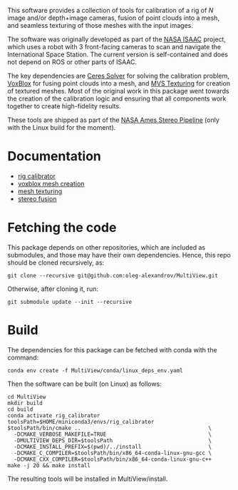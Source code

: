 This software provides a collection of tools for calibration of a rig
of *N* image and/or depth+image cameras, fusion of point clouds into a
mesh, and seamless texturing of those meshes with the input images. 

The software was originally developed as part of the [NASA
ISAAC](https://github.com/nasa/isaac#readme) project, which uses a
robot with 3 front-facing cameras to scan and navigate the
International Space Station. The current version is self-contained
and does not depend on ROS or other parts of ISAAC.

The key dependencies are [Ceres Solver](http://ceres-solver.org/)
for solving the calibration problem,
[VoxBlox](https://github.com/ethz-asl/voxblox) for fusing point clouds
into a mesh, and [MVS
Texturing](https://github.com/nmoehrle/mvs-texturing) for creation of
textured meshes. Most of the original work in this package went
towards the creation of the calibration logic and ensuring that all
components work together to create high-fidelity results.

These tools are shipped as part of the [NASA Ames
Stereo Pipeline](https://github.com/NeoGeographyToolkit/StereoPipeline/releases) (only with the Linux build for the moment).

# Documentation

 * [rig calibrator](https://stereopipeline.readthedocs.io/en/latest/tools/rig_calibrator.html)
 * [voxblox mesh creation](https://stereopipeline.readthedocs.io/en/latest/tools/voxblox_mesh.html)
 * [mesh texturing](https://stereopipeline.readthedocs.io/en/latest/tools/texrecon.html)
 * [stereo fusion](https://stereopipeline.readthedocs.io/en/latest/tools/multi_stereo.html)
# Fetching the code

This package depends on other repositories, which are included as
submodules, and those may have their own dependencies. Hence, this
repo should be cloned recursively, as:

    git clone --recursive git@github.com:oleg-alexandrov/MultiView.git

Otherwise, after cloning it, run:

    git submodule update --init --recursive

# Build

The dependencies for this package can be fetched with conda with the
command:

    conda env create -f MultiView/conda/linux_deps_env.yaml

Then the software can be built (on Linux) as follows:
    
    cd MultiView
    mkdir build
    cd build
    conda activate rig_calibrator
    toolsPath=$HOME/miniconda3/envs/rig_calibrator
    $toolsPath/bin/cmake ..                                        \
      -DCMAKE_VERBOSE_MAKEFILE=TRUE                                \
      -DMULTIVIEW_DEPS_DIR=$toolsPath                              \
      -DCMAKE_INSTALL_PREFIX=$(pwd)/../install                     \
      -DCMAKE_C_COMPILER=$toolsPath/bin/x86_64-conda-linux-gnu-gcc \
      -DCMAKE_CXX_COMPILER=$toolsPath/bin/x86_64-conda-linux-gnu-c++
    make -j 20 && make install

The resulting tools will be installed in MultiView/install.
